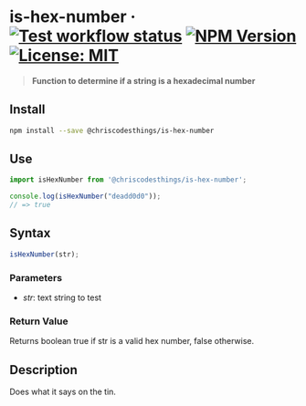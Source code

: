 # is-hex-number &middot; [![Test workflow status](https://github.com/ChrisCodesThings/is-hex-number/actions/workflows/test.yml/badge.svg)](../../actions/workflows/test.yml) [![NPM Version](https://img.shields.io/npm/v/@chriscodesthings/is-hex-number)](https://www.npmjs.com/package/@chriscodesthings/is-hex-number) [![License: MIT](https://img.shields.io/badge/License-MIT-blue.svg)](https://opensource.org/licenses/MIT)

> **Function to determine if a string is a hexadecimal number**

## Install

```sh
npm install --save @chriscodesthings/is-hex-number
```

## Use

```js
import isHexNumber from '@chriscodesthings/is-hex-number';

console.log(isHexNumber("deadd0d0"));
// => true
```

## Syntax

```js
isHexNumber(str);
```

### Parameters

- *str*: text string to test

### Return Value

Returns boolean true if str is a valid hex number, false otherwise.

## Description

Does what it says on the tin.